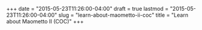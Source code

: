 +++
date = "2015-05-23T11:26:00-04:00"
draft = true
lastmod = "2015-05-23T11:26:00-04:00"
slug = "learn-about-maometto-ii-coc"
title = "Learn about Maometto II (COC)"
+++


